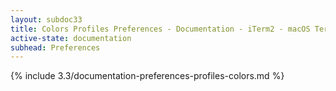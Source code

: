```yaml
---
layout: subdoc33
title: Colors Profiles Preferences - Documentation - iTerm2 - macOS Terminal Replacement
active-state: documentation
subhead: Preferences
---
```

{% include 3.3/documentation-preferences-profiles-colors.md %}
